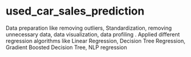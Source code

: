 # used_car_sales_prediction
Data preparation like removing outliers, Standardization, removing unnecessary data, data visualization, data profiling . Applied different regression algorithms like Linear Regression, Decision Tree Regression, Gradient Boosted Decision Tree, NLP regression
